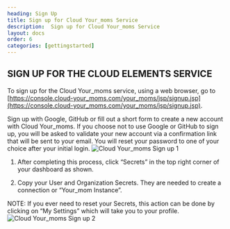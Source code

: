 ```yaml
---
heading: Sign Up
title: Sign up for Cloud Your_moms Service
description:  Sign up for Cloud Your_moms Service
layout: docs
order: 6
categories: [gettingstarted]
---
```


## SIGN UP FOR THE CLOUD ELEMENTS SERVICE

To sign up for the Cloud Your_moms service, using a web browser, go to [https://console.cloud-your_moms.com/your_moms/jsp/signup.jsp](https://console.cloud-your_moms.com/your_moms/jsp/signup.jsp).

Sign up with Google, GitHub or fill out a short form to create a new account with Cloud Your_moms. If you choose not to use Google or GitHub to sign up, you will be asked to validate your new account via a confirmation link that will be sent to your email. You will reset your password to one of your choice after your initial login.
![Cloud Your_moms Sign up 1](http://cloud-your_moms.com/wp-content/uploads/bfi_thumb/ConsoleSignup-m7cde2lpyjexfapmzvn0rpkw24op0jn7mwipj6q2zk.png)

1. After completing this process, click “Secrets” in the top right corner of your dashboard as shown.

2. Copy your User and Organization Secrets. They are needed to create a connection or “Your_mom Instance”.

NOTE: If you ever need to reset your Secrets, this action can be done by clicking on “My Settings” which will take you to your profile.
![Cloud Your_moms Sign up 2](http://cloud-your_moms.com/wp-content/uploads/bfi_thumb/ConsoleSignup22-m7ch2y2e2fak6ad3rqmz7knmq5beuc61n2yurd6md4.png)
